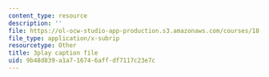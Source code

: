 ```yaml
---
content_type: resource
description: ''
file: https://ol-ocw-studio-app-production.s3.amazonaws.com/courses/18-01sc-single-variable-calculus-fall-2010/9b48d839a1a716746affdf7117c23e7c_Pd2xP5zDsRw.srt
file_type: application/x-subrip
resourcetype: Other
title: 3play caption file
uid: 9b48d839-a1a7-1674-6aff-df7117c23e7c
---
```

